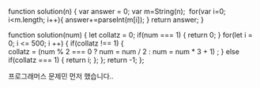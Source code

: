 function solution(n)
{
    var answer = 0;
    var m=String(n);
​
    for(var i=0; i<m.length; i++){
        answer+=parseInt(m[i]);
    }
    return answer;
}


 function solution(num) {
  let collatz = 0;
  if(num === 1) {
    return 0;
  }
  for(let i = 0; i <= 500; i ++) {
    if(collatz !== 1) {  
      collatz = (num % 2 === 0 ? num = num / 2 : num = num * 3 + 1) ;
    } else if(collatz === 1) {
      return i;
    };
  };
  return -1;
};

프로그래머스 문제민 먼저 했습니다..
